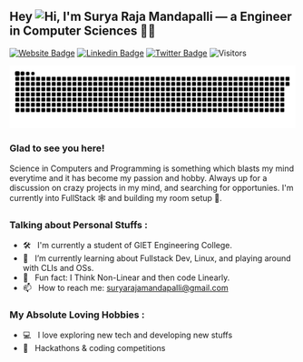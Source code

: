 ## Hey <img alt="Hi" src="./assets/Hi.gif" width="30px" height="30px" />, I'm Surya Raja Mandapalli — a Engineer in Computer Sciences 👨‍💻

[![Website Badge](https://img.shields.io/badge/-akashrajpurohit.com-3b5998?style=flat&logo=google-chrome&logoColor=white)](https://akashrajpurohit.com/?ref=github-profile-readme-badge)
[![Linkedin Badge](https://img.shields.io/badge/-@AkashRajpurohit-0e76a8?style=flat&logo=Linkedin&logoColor=white)](https://linkedin.com/suryarajamandapalli)
[![Twitter Badge](https://img.shields.io/twitter/follow/akashwhocodes)](https://twitter.com/suryarajamandapalli)
![Visitors](https://img.shields.io/badge/dynamic/json?url=https%3A%2F%2Fvc.akashrajpurohit.com%2Fc%2Fakash~gh~akashrajpurohit&query=count&style=flat&logo=github&label=Visitors&color=066da5)

<img src="https://raw.githubusercontent.com/AkashRajpurohit/AkashRajpurohit/master/assets/github-snake-dark.svg" />
  
### Glad to see you here!

Science in Computers and Programming is something which blasts my mind everytime and it has become my passion and hobby. 
Always up for a discussion on crazy projects in my mind, and searching for opportunies. I'm currently into FullStack 🕸️ and building my room setup 🚀.
  
<!-- <img align="right" alt="Coding Cat" src="./assets/coding.webp" /> -->

### Talking about Personal Stuffs :

- 🛠 &nbsp; I'm currently a student of GIET Engineering  College.
- 🚀 &nbsp; I’m currently learning about Fullstack Dev, Linux, and playing around with CLIs and OSs.
- 👾 &nbsp; Fun fact: I Think Non-Linear and then code Linearly.
- 📫 &nbsp; How to reach me: suryarajamandapalli@gmail.com 

### My Absolute Loving Hobbies :

- 💻 &nbsp; I love exploring new tech and developing new stuffs
- 🍕 &nbsp; Hackathons & coding competitions

